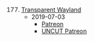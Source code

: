177. [Transparent Wayland](https://linuxgamecast.com/2019/07/lwdw-177-transparent-wayland/)
     * 2019-07-03
        * [Patreon](https://www.patreon.com/posts/lwdw-177-wayland-28120378)
        * [UNCUT Patreon](https://www.patreon.com/posts/lwdw-177-live-28120109)

